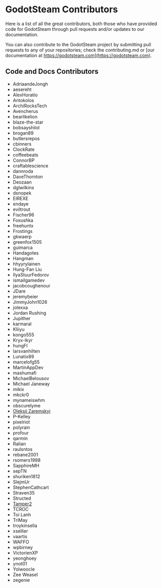 # GodotSteam Contributors

Here is a list of all the great contributors, both those who have provided code for GodotSteam through pull requests and/or updates to our documentation.

You can also contribute to the GodotSteam project by submitting pull requests to any of your repositories; check the contributing.md or [our documentation at https://godotsteam.com](https://godotsteam.com).

## Code and Docs Contributors

- AdriaandeJongh
- aesereht
- AlexHoratio
- Antokolos
- ArchiRocksTech
- Avencherus
- bearlikelion
- blaze-the-star
- bobsayshilol
- brogan89
- butlersrepos
- cbinners
- ClockRate
- coffeebeats
- ConnorBP
- craftablescience
- dannroda
- DaveThornton
- Deozaan
- dglwilkins
- dsnopek
- EIREXE
- endaye
- eviltrout
- Fischer96
- Foxushka
- freehuntx
- Frostings
- gkwaerp
- greenfox1505
- guimarca
- Handagotes
- Hangman
- hhyyrylainen
- Hung-Fan Liu
- IlyaStuurFedorov
- ismailgamedev
- jacobcoughenour
- JDare
- jeremybeier
- JimmyJohn1026
- jolexxa
- Jordan Rushing
- Jupither
- karmaral
- Kliiyu
- kongo555
- Kryx-Ikyr
- hungFI
- larsvanhilten
- Lunatix89
- marcelofg55
- MartinAppDev
- mashumafi
- MichaelBelousov
- Michael Janeway
- mikix
- mkckr0
- mynameiswhm
- obscurelyme
- [Oleksii Zaremskyi](https://savelife.in.ua/)
- P-Kelley
- pixelriot
- polyrain
- profour
- qarmin
- Ralian
- raulsntos
- rebane2001
- rsomers1998
- SapphireMH
- sepTN
- shuriken1812
- SlejmUr
- StephenCathcart
- Straven35
- Structed
- [Tamper2](https://honkofheroes.com/)
- TCROC
- Toi Lanh
- TriMay
- troykinsella
- xsellier
- vaartis
- WAFFO
- wpbirney
- VictorienXP
- yeonghoey
- ynot01
- Yolwoocle
- Zee Weasel
- zegenie
